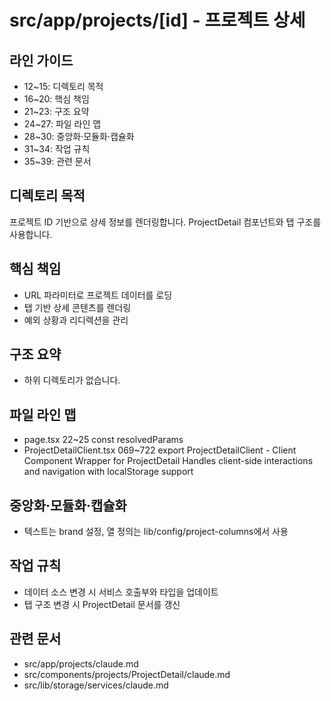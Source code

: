 # src/app/projects/[id] - 프로젝트 상세

## 라인 가이드
- 12~15: 디렉토리 목적
- 16~20: 핵심 책임
- 21~23: 구조 요약
- 24~27: 파일 라인 맵
- 28~30: 중앙화·모듈화·캡슐화
- 31~34: 작업 규칙
- 35~39: 관련 문서

## 디렉토리 목적
프로젝트 ID 기반으로 상세 정보를 렌더링합니다.
ProjectDetail 컴포넌트와 탭 구조를 사용합니다.

## 핵심 책임
- URL 파라미터로 프로젝트 데이터를 로딩
- 탭 기반 상세 콘텐츠를 렌더링
- 예외 상황과 리디렉션을 관리

## 구조 요약
- 하위 디렉토리가 없습니다.

## 파일 라인 맵
- page.tsx 22~25 const resolvedParams
- ProjectDetailClient.tsx 069~722 export ProjectDetailClient - Client Component Wrapper for ProjectDetail Handles client-side interactions and navigation with localStorage support

## 중앙화·모듈화·캡슐화
- 텍스트는 brand 설정, 열 정의는 lib/config/project-columns에서 사용

## 작업 규칙
- 데이터 소스 변경 시 서비스 호출부와 타입을 업데이트
- 탭 구조 변경 시 ProjectDetail 문서를 갱신

## 관련 문서
- src/app/projects/claude.md
- src/components/projects/ProjectDetail/claude.md
- src/lib/storage/services/claude.md
